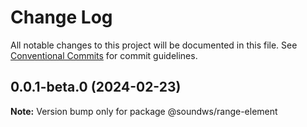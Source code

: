 # Change Log

All notable changes to this project will be documented in this file.
See [Conventional Commits](https://conventionalcommits.org) for commit guidelines.

## 0.0.1-beta.0 (2024-02-23)

**Note:** Version bump only for package @soundws/range-element

